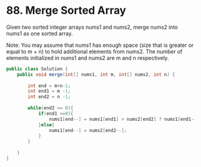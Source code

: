 # 88. Merge Sorted Array


Given two sorted integer arrays nums1 and nums2, merge nums2 into nums1 as one sorted array.

Note:
You may assume that nums1 has enough space (size that is greater or equal to m + n) to hold additional elements from nums2. The number of elements initialized in nums1 and nums2 are m and n respectively.

```java
public class Solution {
    public void merge(int[] nums1, int m, int[] nums2, int n) {
        
        int end = m+n-1;
        int end1 = m -1;
        int end2 = n -1;
        
        while(end2 >= 0){
            if(end1 >=0){
                nums1[end--] = nums1[end1] > nums2[end2] ? nums1[end1--] : nums2[end2--];
            }else{
                nums1[end--] = nums2[end2--];
            }
        }
        
    }
}
```